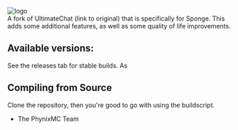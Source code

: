 ![logo](https://http://cdn.phynixmc.com/images/phynix.png)  
A fork of UltimateChat (link to original) that is specifically for Sponge. This adds some additional features, as well as some quality of life improvements.

## Available versions:
See the releases tab for stable builds. As 

## Compiling from Source
Clone the repository, then you're good to go with using the buildscript.

- The PhynixMC Team
